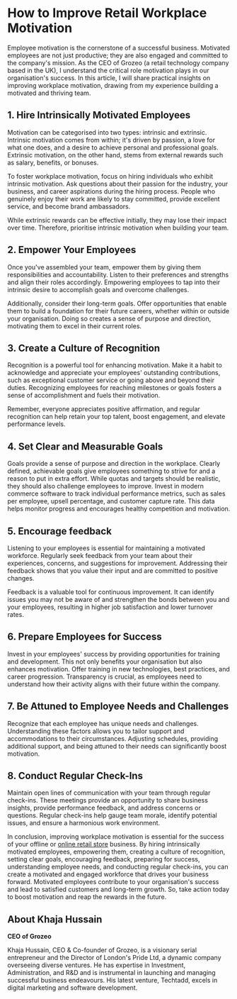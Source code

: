 # How to Improve Retail Workplace Motivation

Employee motivation is the cornerstone of a successful business. Motivated employees are not just productive; they are also engaged and committed to the company's mission. As the CEO of Grozeo (a retail technology company based in the UK), I understand the critical role motivation plays in our organisation's success. In this article, I will share practical insights on improving workplace motivation, drawing from my experience building a motivated and thriving team.

## 1. Hire Intrinsically Motivated Employees

Motivation can be categorised into two types: intrinsic and extrinsic. Intrinsic motivation comes from within; it's driven by passion, a love for what one does, and a desire to achieve personal and professional goals. Extrinsic motivation, on the other hand, stems from external rewards such as salary, benefits, or bonuses.

To foster workplace motivation, focus on hiring individuals who exhibit intrinsic motivation. Ask questions about their passion for the industry, your business, and career aspirations during the hiring process. People who genuinely enjoy their work are likely to stay committed, provide excellent service, and become brand ambassadors.

While extrinsic rewards can be effective initially, they may lose their impact over time. Therefore, prioritise intrinsic motivation when building your team.

## 2. Empower Your Employees

Once you've assembled your team, empower them by giving them responsibilities and accountability. Listen to their preferences and strengths and align their roles accordingly. Empowering employees to tap into their intrinsic desire to accomplish goals and overcome challenges.

Additionally, consider their long-term goals. Offer opportunities that enable them to build a foundation for their future careers, whether within or outside your organisation. Doing so creates a sense of purpose and direction, motivating them to excel in their current roles.

## 3. Create a Culture of Recognition

Recognition is a powerful tool for enhancing motivation. Make it a habit to acknowledge and appreciate your employees' outstanding contributions, such as exceptional customer service or going above and beyond their duties. Recognizing employees for reaching milestones or goals fosters a sense of accomplishment and fuels their motivation.

Remember, everyone appreciates positive affirmation, and regular recognition can help retain your top talent, boost engagement, and elevate performance levels.

## 4. Set Clear and Measurable Goals

Goals provide a sense of purpose and direction in the workplace. Clearly defined, achievable goals give employees something to strive for and a reason to put in extra effort. While quotas and targets should be realistic, they should also challenge employees to improve.
Invest in modern commerce software to track individual performance metrics, such as sales per employee, upsell percentage, and customer capture rate. This data helps monitor progress and encourages healthy competition and motivation.

## 5. Encourage feedback

Listening to your employees is essential for maintaining a motivated workforce. Regularly seek feedback from your team about their experiences, concerns, and suggestions for improvement. Addressing their feedback shows that you value their input and are committed to positive changes.

Feedback is a valuable tool for continuous improvement. It can identify issues you may not be aware of and strengthen the bonds between you and your employees, resulting in higher job satisfaction and lower turnover rates.

## 6. Prepare Employees for Success

Invest in your employees' success by providing opportunities for training and development. This not only benefits your organisation but also enhances motivation. Offer training in new technologies, best practices, and career progression. Transparency is crucial, as employees need to understand how their activity aligns with their future within the company.

## 7. Be Attuned to Employee Needs and Challenges

Recognize that each employee has unique needs and challenges. Understanding these factors allows you to tailor support and accommodations to their circumstances. Adjusting schedules, providing additional support, and being attuned to their needs can significantly boost motivation.

## 8. Conduct Regular Check-Ins

Maintain open lines of communication with your team through regular check-ins. These meetings provide an opportunity to share business insights, provide performance feedback, and address concerns or questions. Regular check-ins help gauge team morale, identify potential issues, and ensure a harmonious work environment.

In conclusion, improving workplace motivation is essential for the success of your offline or [online retail store](https://grozeo.com/) business. By hiring intrinsically motivated employees, empowering them, creating a culture of recognition, setting clear goals, encouraging feedback, preparing for success, understanding employee needs, and conducting regular check-ins, you can create a motivated and engaged workforce that drives your business forward. Motivated employees contribute to your organisation's success and lead to satisfied customers and long-term growth. So, take action today to boost motivation and reap the rewards in the future.

## About Khaja Hussain

**CEO of Grozeo**

Khaja Hussain, CEO & Co-founder of Grozeo, is a visionary serial entrepreneur and the Director of London's Pride Ltd, a dynamic company overseeing diverse ventures. He has expertise in Investment, Administration, and R&D and is instrumental in launching and managing successful business endeavours. His latest venture, Techtadd, excels in digital marketing and software development.

